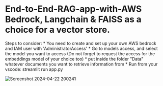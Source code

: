 # End-to-End-RAG-app-with-AWS Bedrock, Langchain & FAISS as a choice for a vector store.

Steps to consider:
    * You need to create and set up your own AWS bedrock and IAM user with 'AdministratorAccess'
    * Go to models access, and select the model you want to access (Do not forget to request the access for the embeddings model of your choice too)
    * put inside the folder "Data" whatever documents you want to retrieve information from
    * Run from your vscode: streamlit run app.py

![Screenshot 2024-04-22 200241](https://github.com/Sam1brahim/nd-to-End-RAG-app-with-Sreamlit/assets/84968960/1d069b16-b836-4cb3-a1f8-e12a2137d569)
